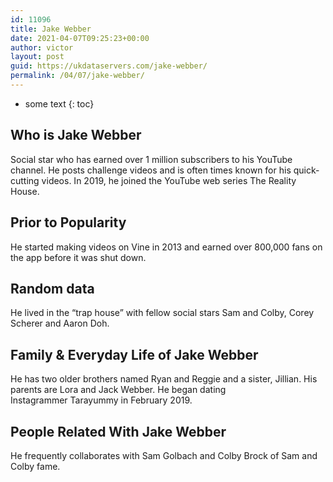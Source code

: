 ```yaml
---
id: 11096
title: Jake Webber
date: 2021-04-07T09:25:23+00:00
author: victor
layout: post
guid: https://ukdataservers.com/jake-webber/
permalink: /04/07/jake-webber/
---
```


* some text
{: toc}


## Who is Jake Webber



Social star who has earned over 1 million subscribers to his YouTube channel. He posts challenge videos and is often times known for his quick-cutting videos. In 2019, he joined the YouTube web series The Reality House.

                
                
                
## Prior to Popularity



He started making videos on Vine in 2013 and earned over 800,000 fans on the app before it was shut down. 

                
                
                
## Random data



He lived in the &#8220;trap house&#8221; with fellow social stars Sam and Colby, Corey Scherer and Aaron Doh. 

                
                
                
## Family & Everyday Life of Jake Webber



He has two older brothers named Ryan and Reggie and a sister, Jillian. His parents are Lora and Jack Webber. He began dating Instagrammer Tarayummy in February 2019.

                
                
                
## People Related With Jake Webber



He frequently collaborates with Sam Golbach and Colby Brock of Sam and Colby fame. 

                
              
            
          
          
          